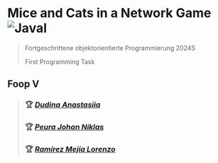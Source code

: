 # Mice and Cats in a Network Game  ![Javal](https://img.shields.io/badge/java-%23ED8B00.svg?style=for-the-badge&logo=java&logoColor=white)
> Fortgeschrittene objektorientierte Programmierung 2024S
> 
> First Programming Task

## Foop V
>### &#127942; [_Dudina Anastasiia_](https://tuwel.tuwien.ac.at/user/view.php?id=182690&course=63218/)
>### &#127942; [_Peura Johan Niklas_](https://tuwel.tuwien.ac.at/user/view.php?id=78904&course=63218/)
>### &#127942; [_Ramírez Mejía Lorenzo_](https://tuwel.tuwien.ac.at/user/view.php?id=107014&course=63218/)
